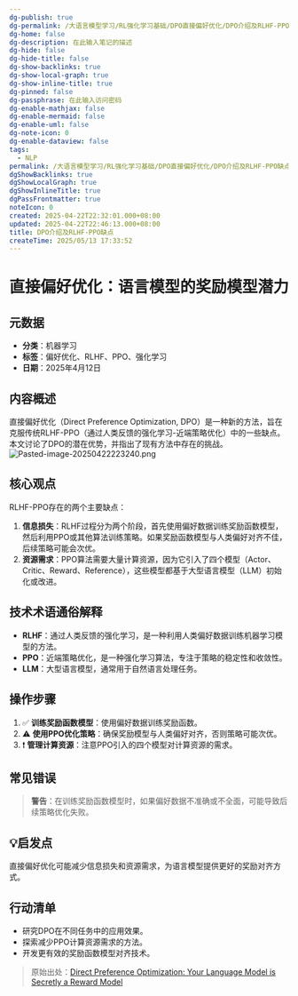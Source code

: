 ```yaml
---
dg-publish: true
dg-permalink: /大语言模型学习/RL强化学习基础/DPO直接偏好优化/DPO介绍及RLHF-PPO缺点
dg-home: false
dg-description: 在此输入笔记的描述
dg-hide: false
dg-hide-title: false
dg-show-backlinks: true
dg-show-local-graph: true
dg-show-inline-title: true
dg-pinned: false
dg-passphrase: 在此输入访问密码
dg-enable-mathjax: false
dg-enable-mermaid: false
dg-enable-uml: false
dg-note-icon: 0
dg-enable-dataview: false
tags:
  - NLP
permalink: /大语言模型学习/RL强化学习基础/DPO直接偏好优化/DPO介绍及RLHF-PPO缺点/
dgShowBacklinks: true
dgShowLocalGraph: true
dgShowInlineTitle: true
dgPassFrontmatter: true
noteIcon: 0
created: 2025-04-22T22:32:01.000+08:00
updated: 2025-04-22T22:46:13.000+08:00
title: DPO介绍及RLHF-PPO缺点
createTime: 2025/05/13 17:33:52
---
```




# 直接偏好优化：语言模型的奖励模型潜力

## 元数据
- **分类**：机器学习
- **标签**：偏好优化、RLHF、PPO、强化学习
- **日期**：2025年4月12日


## 内容概述
直接偏好优化（Direct Preference Optimization, DPO）是一种新的方法，旨在克服传统RLHF-PPO（通过人类反馈的强化学习-近端策略优化）中的一些缺点。本文讨论了DPO的潜在优势，并指出了现有方法中存在的挑战。
![Pasted-image-20250422223240.png](/img/user/%E9%99%84%E4%BB%B6/Pasted%20image%2020250422223240.png)


## 核心观点
RLHF-PPO存在的两个主要缺点：
1. **信息损失**：RLHF过程分为两个阶段，首先使用偏好数据训练奖励函数模型，然后利用PPO或其他算法训练策略。如果奖励函数模型与人类偏好对齐不佳，后续策略可能会次优。
2. **资源需求**：PPO算法需要大量计算资源，因为它引入了四个模型（Actor、Critic、Reward、Reference），这些模型都基于大型语言模型（LLM）初始化或改进。


## 技术术语通俗解释
- **RLHF**：通过人类反馈的强化学习，是一种利用人类偏好数据训练机器学习模型的方法。
- **PPO**：近端策略优化，是一种强化学习算法，专注于策略的稳定性和收敛性。
- **LLM**：大型语言模型，通常用于自然语言处理任务。


## 操作步骤
1. ✅ **训练奖励函数模型**：使用偏好数据训练奖励函数。
2. ⚠ **使用PPO优化策略**：确保奖励模型与人类偏好对齐，否则策略可能次优。
3. ❗ **管理计算资源**：注意PPO引入的四个模型对计算资源的需求。


## 常见错误
> **警告**：在训练奖励函数模型时，如果偏好数据不准确或不全面，可能导致后续策略优化失败。


## 💡启发点
直接偏好优化可能减少信息损失和资源需求，为语言模型提供更好的奖励对齐方式。


## 行动清单
- 研究DPO在不同任务中的应用效果。
- 探索减少PPO计算资源需求的方法。
- 开发更有效的奖励函数模型对齐技术。

> 原始出处：[Direct Preference Optimization: Your Language Model is Secretly a Reward Model](https://arxiv.org/pdf/2305.18290)
